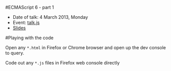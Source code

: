 #ECMAScript 6 - part 1

- Date of talk: 4 March 2013, Monday
- Event: [talk.js](http://www.meetup.com/Singapore-JS/events/105620502/)
- [Slides](https://speakerdeck.com/sayanee/ecmascript-6-part-1)

#Playing with the code

Open any `*.html` in Firefox or Chrome browser and open up the dev console to query.

Code out any `*.js` files in Firefox web console directly